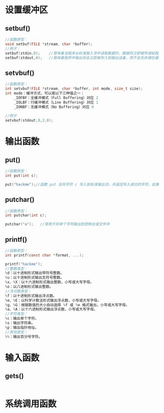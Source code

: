 # 设置缓冲区

## setbuf()

```c
//函数原型：
void setbuf(FILE *stream, char *buffer);
//例子：
setbuf(stdin,0);	//意味着当程序从标准输入流中读取数据时，数据将立即被传递给程序，而不会在缓冲区中等待
setbuf(stdout,0);	//意味着程序中输出将会立即被写入到输出设备，而不会先存储在缓冲区中等待。
```

## setvbuf()

```c
//函数原型：
int setvbuf(FILE *stream, char *buffer, int mode, size_t size);
int mode：缓冲方式，可以是以下三种值之一：
	_IOFBF：全缓冲模式（Full Buffering）对应 2
	_IOLBF：行缓冲模式（Line Buffering）对应 1
	_IONBF：无缓冲模式（No Buffering）对应 0
  
//例子
setvbuf(stdout,0,2,0);
```



# 输出函数

## put()

```c
//函数原型：
int put(int c);

put("hackme");//函数 put 会将字符 c 写入到标准输出流，并返回写入成功的字符，如果出错则返回 EOF
```

## putchar()

```c
//函数原型：
int putchar(int c);

putchar("a");	//常用于将单个字符输出到控制台或文件中
```

## printf()

```c
//函数原型：
int printf(const char *format, ...);

printf("hackme");
//整数类型：
%d：以十进制形式输出带符号整数。
%u：以十进制形式输出无符号整数。
%x、%X：以十六进制形式输出整数，小写或大写字母。
%o：以八进制形式输出整数。
//浮点数类型：
%f：以十进制形式输出浮点数。
%e、%E：以科学计数法形式输出浮点数，小写或大写字母。
%g、%G：根据数值的大小自动选择 %f 或 %e 格式输出，小写或大写字母。
%a、%A：以十六进制形式输出浮点数，小写或大写字母。
//字符类型：
%c：输出单个字符。
%s：输出字符串。
%p：输出指针地址。
//其他类型：
%%：输出百分号字符。
```

# 输入函数

## gets()

```

```

# 系统调用函数
